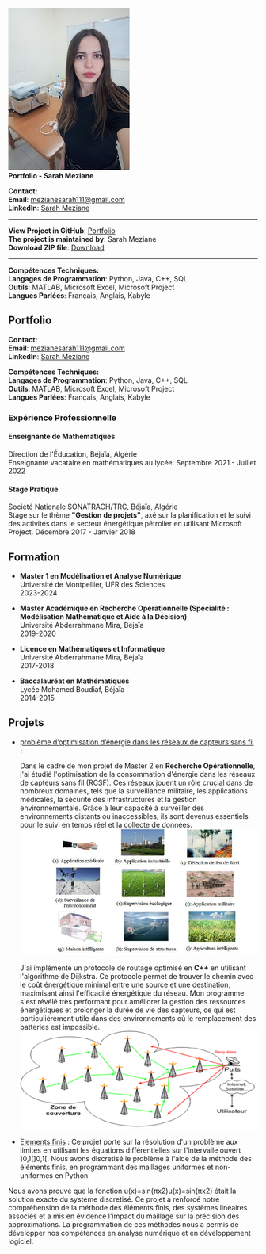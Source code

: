 ![Ma photo](https://github.com/MezianeSarah/portfolio/raw/main/assets/sarah.jpg)  
**Portfolio - Sarah Meziane**  

**Contact:**  
**Email**: mezianesarah111@gmail.com  
**LinkedIn**: [Sarah Meziane](https://linkedin.com/in/mezianesarah)  

---

**View Project in GitHub**: [Portfolio](https://github.com/MezianeSarah/portfolio)  
**The project is maintained by**: Sarah Meziane  
**Download ZIP file**: [Download](https://github.com/MezianeSarah/portfolio/archive/refs/heads/main.zip)  

---

**Compétences Techniques:**  
**Langages de Programmation**: Python, Java, C++, SQL  
**Outils**: MATLAB, Microsoft Excel, Microsoft Project  
**Langues Parlées**: Français, Anglais, Kabyle  





##  Portfolio
**Contact:**  
**Email**: mezianesarah111@gmail.com  
**LinkedIn**: [Sarah Meziane](https://linkedin.com/in/mezianesarah)  

**Compétences Techniques:**  
**Langages de Programmation**: Python, Java, C++, SQL  
**Outils**: MATLAB, Microsoft Excel, Microsoft Project  
**Langues Parlées**: Français, Anglais, Kabyle  

### Expérience Professionnelle

#### **Enseignante de Mathématiques**  
Direction de l'Éducation, Béjaïa, Algérie  
Enseignante vacataire en mathématiques au lycée.
  Septembre 2021 - Juillet 2022

  
#### **Stage Pratique**  
Société Nationale SONATRACH/TRC, Béjaïa, Algérie  
Stage sur le thème **"Gestion de projets"**, axé sur la planification et le suivi des activités dans le secteur énergétique pétrolier en utilisant Microsoft Project.
  Décembre 2017 - Janvier 2018  

## Formation 

- **Master 1 en Modélisation et Analyse Numérique**  
  Université de Montpellier, UFR des Sciences  
  2023-2024

- **Master Académique en Recherche Opérationnelle (Spécialité : Modélisation Mathématique et Aide à la Décision)**  
  Université Abderrahmane Mira, Béjaïa  
  2019-2020

- **Licence en Mathématiques et Informatique**  
  Université Abderrahmane Mira, Béjaïa  
  2017-2018

- **Baccalauréat en Mathématiques**  
  Lycée Mohamed Boudiaf, Béjaïa  
  2014-2015

 
## Projets

-   [problème d’optimisation d’énergie dans les réseaux de capteurs sans fil](https://github.com/MezianeSarah/probleme-d-optimisation) :

      Dans le cadre de mon projet de Master 2 en **Recherche Opérationnelle**, j'ai étudié l'optimisation de la consommation d'énergie dans les réseaux de capteurs sans fil (RCSF). Ces réseaux jouent un rôle crucial dans de nombreux domaines, tels que la surveillance militaire, les applications médicales, la sécurité des infrastructures et la gestion environnementale. Grâce à leur capacité à surveiller des environnements distants ou inaccessibles, ils sont devenus essentiels pour le suivi en temps réel et la collecte de données.
![les applications des capteurs sans fil](/assets/apppp.png)

      J'ai implémenté un protocole de routage optimisé en **C++** en utilisant l'algorithme de Dijkstra. Ce protocole permet de trouver le chemin avec le coût énergétique minimal entre une source et une destination, maximisant ainsi l'efficacité énergétique du réseau. Mon programme s'est révélé très performant pour améliorer la gestion des ressources énergétiques et prolonger la durée de vie des capteurs, ce qui est particulièrement utile dans des environnements où le remplacement des batteries est impossible.
![minimiser l'energie dans les capteurs sans fil](/assets/photo5.png)


-  [Elements finis](https://github.com/MezianeSarah/Elements_finis) :
  Ce projet porte sur la résolution d'un problème aux limites en utilisant les équations différentielles sur l'intervalle ouvert ]0,1[]0,1[. Nous avons discretisé le problème à l'aide de la méthode des éléments finis, en programmant des maillages uniformes et non-uniformes en Python.

Nous avons prouvé que la fonction u(x)=sin⁡(πx2)u(x)=sin(πx2) était la solution exacte du système discretisé. Ce projet a renforcé notre compréhension de la méthode des éléments finis, des systèmes linéaires associés et a mis en évidence l'impact du maillage sur la précision des approximations. La programmation de ces méthodes nous a permis de développer nos compétences en analyse numérique et en développement logiciel.
